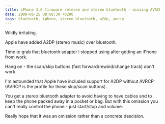 ```yaml
---
title: iPhone 3.0 firmware release and stereo bluetooth - missing AVRCP
date: 2009-06-25 08:08:30 +0200
tags: bluetooth, iphone, stereo bluetooth, a2dp, avrcp
---
```


Wildly irritating.

Apple have added A2DP (stereo music) over bluetooth.

Time to grab that bluetooth adapter I stopped using after getting an iPhone from work.

Hang on - the scan/skip buttons (fast forward/rewind/change track) don't work.

I'm astounded that Apple have included support for A2DP without AVRCP (AVRCP is the profile for these skip/scan buttons).

You get a stereo bluetooth adapter to avoid having to have cables and to keep the phone packed away in a pocket or bag. But with this omission you can't really control the phone - just start/stop and volume.

Really hope that it was an omission rather than a concrete descision.

